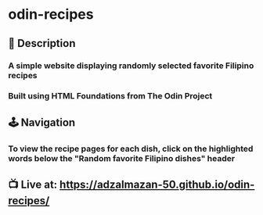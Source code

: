 # odin-recipes

## 📃 Description
### A simple website displaying randomly selected favorite Filipino recipes
### Built using HTML Foundations from The Odin Project

## 🕹️ Navigation
### To view the recipe pages for each dish, click on the highlighted words below the "Random favorite Filipino dishes" header

## 📺 Live at: https://adzalmazan-50.github.io/odin-recipes/
